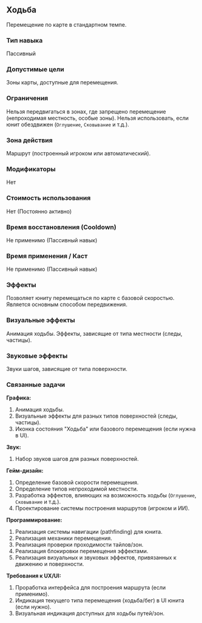 ## Ходьба

Перемещение по карте в стандартном темпе.

### Тип навыка
Пассивный

### Допустимые цели
Зоны карты, доступные для перемещения.

### Ограничения
Нельзя передвигаться в зонах, где запрещено перемещение (непроходимая местность, особые зоны). Нельзя использовать, если юнит обездвижен (`Оглушение`, `Сковывание` и т.д.).

### Зона действия
Маршрут (построенный игроком или автоматический).

### Модификаторы
Нет

### Стоимость использования
Нет (Постоянно активно)

### Время восстановления (Cooldown)
Не применимо (Пассивный навык)

### Время применения / Каст
Не применимо (Пассивный навык)

### Эффекты
Позволяет юниту перемещаться по карте с базовой скоростью. Является основным способом передвижения.

### Визуальные эффекты
Анимация ходьбы. Эффекты, зависящие от типа местности (следы, частицы).

### Звуковые эффекты
Звуки шагов, зависящие от типа поверхности.

### Связанные задачи

**Графика:**
1. Анимация ходьбы.
2. Визуальные эффекты для разных типов поверхностей (следы, частицы).
3. Иконка состояния "Ходьба" или базового перемещения (если нужна в UI).

**Звук:**
1. Набор звуков шагов для разных поверхностей.

**Гейм-дизайн:**
1. Определение базовой скорости перемещения.
2. Определение типов непроходимой местности.
3. Разработка эффектов, влияющих на возможность ходьбы (`Оглушение`, `Сковывание` и т.д.).
4. Проектирование системы построения маршрутов (игроком и ИИ).

**Программирование:**
1. Реализация системы навигации (pathfinding) для юнита.
2. Реализация механики перемещения.
3. Реализация проверки проходимости тайлов/зон.
4. Реализация блокировки перемещения эффектами.
5. Реализация визуальных и звуковых эффектов, привязанных к движению и поверхности.

**Требования к UX/UI:**
1. Проработка интерфейса для построения маршрута (если применимо).
2. Индикация текущего типа перемещения (ходьба/бег) в UI юнита (если нужно).
3. Визуальная индикация доступных для ходьбы путей/зон.